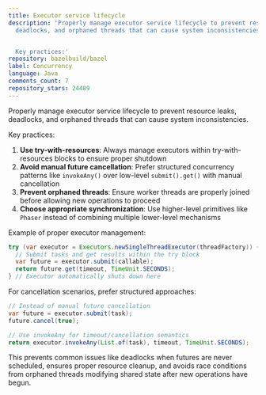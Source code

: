 ```yaml
---
title: Executor service lifecycle
description: 'Properly manage executor service lifecycle to prevent resource leaks,
  deadlocks, and orphaned threads that can cause system inconsistencies.


  Key practices:'
repository: bazelbuild/bazel
label: Concurrency
language: Java
comments_count: 7
repository_stars: 24489
---
```


Properly manage executor service lifecycle to prevent resource leaks, deadlocks, and orphaned threads that can cause system inconsistencies.

Key practices:
1. **Use try-with-resources**: Always manage executors within try-with-resources blocks to ensure proper shutdown
2. **Avoid manual future cancellation**: Prefer structured concurrency patterns like `invokeAny()` over low-level `submit().get()` with manual cancellation
3. **Prevent orphaned threads**: Ensure worker threads are properly joined before allowing new operations to proceed
4. **Choose appropriate synchronization**: Use higher-level primitives like `Phaser` instead of combining multiple lower-level mechanisms

Example of proper executor management:
```java
try (var executor = Executors.newSingleThreadExecutor(threadFactory)) {
  // Submit tasks and get results within the try block
  var future = executor.submit(callable);
  return future.get(timeout, TimeUnit.SECONDS);
} // Executor automatically shuts down here
```

For cancellation scenarios, prefer structured approaches:
```java
// Instead of manual future cancellation
var future = executor.submit(task);
future.cancel(true);

// Use invokeAny for timeout/cancellation semantics
return executor.invokeAny(List.of(task), timeout, TimeUnit.SECONDS);
```

This prevents common issues like deadlocks when futures are never scheduled, ensures proper resource cleanup, and avoids race conditions from orphaned threads modifying shared state after new operations have begun.